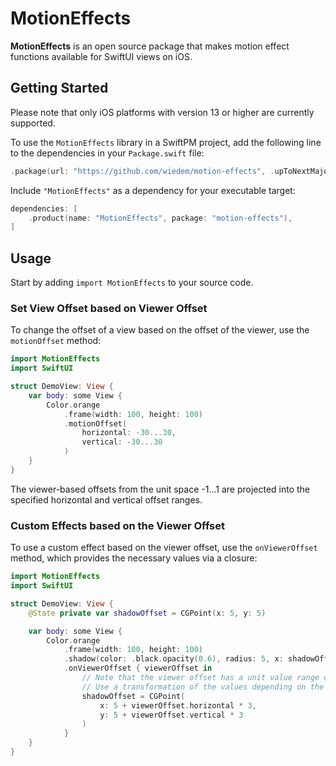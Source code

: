 # MotionEffects

**MotionEffects** is an open source package that makes motion effect functions available for SwiftUI views on iOS.

## Getting Started

Please note that only iOS platforms with version 13 or higher are currently supported.

To use the `MotionEffects` library in a SwiftPM project, add the following line to the dependencies in your `Package.swift` file:

```swift
.package(url: "https://github.com/wiedem/motion-effects", .upToNextMajor(from: "2.0.0")),
```

Include `"MotionEffects"` as a dependency for your executable target:

```swift
dependencies: [
    .product(name: "MotionEffects", package: "motion-effects"),
]
```

## Usage

Start by adding `import MotionEffects` to your source code.

### Set View Offset based on Viewer Offset

To change the offset of a view based on the offset of the viewer, use the `motionOffset` method:

```swift
import MotionEffects
import SwiftUI

struct DemoView: View {
    var body: some View {
        Color.orange
            .frame(width: 100, height: 100)
            .motionOffset(
                horizontal: -30...30,
                vertical: -30...30
            )
    }
}
```

The viewer-based offsets from the unit space -1...1 are projected into the specified horizontal and vertical offset ranges.

### Custom Effects based on the Viewer Offset

To use a custom effect based on the viewer offset, use the `onViewerOffset` method, which provides the necessary values via a closure:

```swift
import MotionEffects
import SwiftUI

struct DemoView: View {
    @State private var shadowOffset = CGPoint(x: 5, y: 5)

    var body: some View {
        Color.orange
            .frame(width: 100, height: 100)
            .shadow(color: .black.opacity(0.6), radius: 5, x: shadowOffset.x, y: shadowOffset.y)
            .onViewerOffset { viewerOffset in
                // Note that the viewer offset has a unit value range of -1...1
                // Use a transformation of the values depending on the requirements of your use case
                shadowOffset = CGPoint(
                    x: 5 + viewerOffset.horizontal * 3,
                    y: 5 + viewerOffset.vertical * 3
                )
            }
    }
}
```
